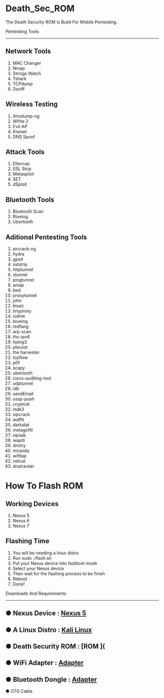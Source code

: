 # Death_Sec_ROM
The Death Security ROM Is Build For  Mobile Pentesting.

Pentesting Tools
****************
Network Tools
-------------
1. MAC Changer
2. Nmap
3. Strings Watch
4. Tshark
5. TCPdump
6. Dsniff

Wireless Testing
----------------
1. Airodump-ng
2. Wifite 2
3. Evil-AP
4. Kismet
5. DNS Spoof

Attack Tools
------------
1. Ettercap
2. SSL Strip
3. Metasploit
4. SET
5. dSploit

Bluetooth Tools
---------------
1. Bluetooth Scan
2. Bluelog
3. Ubertooth

Aditional Pentesting Tools
--------------------------
01. aircrack-ng
02. hydra
03. gpsd
04. sslstrip
05. httptunnel
06. stunnel
07. pingtunnel
08. amap
09. bed
10. proxytunnel
11. john
12. bluez
13. tinyproxy
14. iodine
15. bluelog
16. redfang
17. arp-scan
18. thc-ipv6
19. hping3
20. plecost
21. the harvester
22. tcpflow
23. p0f
24. scapy
25. ubertooth
26. cisco-auditing-tool
27. udptunnel
28. idb
29. sendEmail
30. ussp-push
31. cryptcat
32. mdk3
33. sipcrack
34. waffit
35. darkstat
36. metagofill
37. sipsak
38. wapiti
39. dmitry
40. miranda
41. wifitap
42. netcat
43. dnstracker

# How To Flash ROM
Working Devices
---------------
01. Nexus 5
02. Nexus 6
03. Nexus 7

Flashing Time
-------------
1. You will be needing a linux distro
2. Run sudo ./flash.sh
3. Put your Nexus device into fastboot mode  
4. Select your Nexus device
5. Then wait for the flashing process to be finish
6. Reboot
7. Done!

Downloads And Requirements
**************************

● Nexus Device       : [Nexus 5   ](https://www.google.com/search?q=BUY+GOOGLE+NEXUS+5)
---------------------------------------------------------------------------------------
● A Linux Distro     : [Kali Linux](https://www.kali.org/downloads)
-------------------------------------------------------------------
● Death Security ROM : [ROM       ](
------------------------------------------------------------------
● WiFi Adapter       : [Adapter   ](https://www.google.com/search?client=opera-gx&q=best+wifi+hacking+adapter&sourceid=opera&ie=UTF-8&oe=UTF-8)
-----------------------------------------------------------------------------------------------------------------------------------------------
● Bluetooth Dongle   : [Adapter   ](https://www.google.com/search?q=best+bluetooth+dongle&client=opera-gx&hs=oh1&ei=ByOEYMLVAcKG4-EP2J2DsAI&oq=best+bluetooth+dongle&gs_lcp=Cgdnd3Mtd2l6EAMyAggAMgIIADICCAAyAggAMgIIADICCAAyAggAMgIIADICCAAyAggAOgcIABBHELADOgUIABCRAjoQCC4QsQMQgwEQxwEQowIQQzoHCAAQyQMQQzoFCAAQsQNQ294EWOGABWDlgQVoAXACeACAAYUGiAG5OJIBBzQtNC44LjGYAQCgAQGqAQdnd3Mtd2l6yAEIwAEB&sclient=gws-wiz&ved=0ahUKEwiC9ef7g5fwAhVCwzgGHdjOACYQ4dUDCA0&uact=5)
---------------------------------------------------------------------------------------------------------------------------------------------------------------------------------
● OTG Cable
